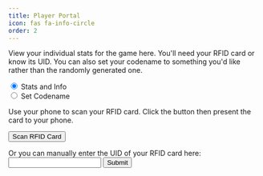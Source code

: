 ```yaml
---
title: Player Portal
icon: fas fa-info-circle
order: 2
---
```


View your individual stats for the game here.  You'll need your RFID card or know its UID.  You can also set your codename to something you'd like rather than the randomly generated one.

<input type="radio" id="stats" name="portaltype" value="stats" checked="checked">
<label for="stats">Stats and Info</label><br>
<input type="radio" id="codename" name="portaltype" value="codename">
<label for="codename">Set Codename</label><br>

<p id="scantext">Use your phone to scan your RFID card.  Click the button then present the card to your phone.</p>
<button id="scanButton">Scan RFID Card</button>
<p id="scanstatus"></p>

Or you can manually enter the UID of your RFID card here:<br>
<input type="text" id="UID" name="UID">
<button id="manualButton">Submit</button>
<p id="manualstatus"></p>

<script>

if (!("NDEFReader" in window)) {
  document.getElementById("scanButton").disabled = true;
  document.getElementById("scantext").innerHTML="Your phone/browser doesn't support Web-NFC.  Chrome on Android required.";
} else {

const ndef = new NDEFReader();

scanButton.addEventListener("click", async () => {
    const ndef=new NDEFReader();
    document.getElementById("scanstatus").innerHTML="Scanning...";
    await ndef.scan();
    ndef.addEventListener("readingerror", () => {
      document.getElementById("scanstatus").innerHTML="No RFID card found.";
    });  
    ndef.addEventListener("reading", ({ message, serialNumber }) => {
      let tokenid=serialNumber.toUpperCase();
      tokenid=tokenid.replaceAll(":","");
      tokenid=tokenid.padEnd(20,"0");
      if (document.getElementById("stats").checked) {
        window.location.href = "https://scores.gen.polyb.io/public/dashboard/84d4c4b4-c4dc-4412-91a8-515c7595e398?token_id=".concat(tokenid,"#hide_parameters=token_id");
      } else {
        window.location.href = "https://gen.polyb.io/codename/?token_id=".concat(tokenid,"#hide_parameters=token_id");
      }
    });

});
  
}

manualButton.addEventListener("click", async () => {
  document.getElementById("manualstatus").innerHTML="";
  regexp = /^[0-9a-fA-F]+$/;
  let myUID=document.getElementById("UID").value;
  myUID=myUID.replaceAll(":","");
  myUID=myUID.replaceAll(" ","");
  if (regexp.test(myUID)) {
    if (myUID.length > 7) {
      if (myUID.length < 21 ) {
        myUID=myUID.padEnd(20,"0");
        if (document.getElementById("stats").checked) {
          window.location.href = "https://scores.gen.polyb.io/public/dashboard/84d4c4b4-c4dc-4412-91a8-515c7595e398?token_id=".concat(myUID,"#hide_parameters=token_id");
        } else {
          window.location.href = "https://gen.polyb.io/codename/?token_id=".concat(myUID,"#hide_parameters=token_id");
        }
      } else {
        document.getElementById("manualstatus").innerHTML="UID too long";
      }
    } else {
      document.getElementById("manualstatus").innerHTML="UID too short";
    }
  } else {
    document.getElementById("manualstatus").innerHTML="Invalid UID.";
  }
});

</script>


